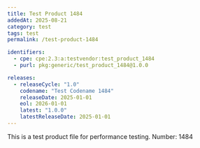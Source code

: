 ```yaml
---
title: Test Product 1484
addedAt: 2025-08-21
category: test
tags: test
permalink: /test-product-1484

identifiers:
  - cpe: cpe:2.3:a:testvendor:test_product_1484
  - purl: pkg:generic/test_product_1484@1.0.0

releases:
  - releaseCycle: "1.0"
    codename: "Test Codename 1484"
    releaseDate: 2025-01-01
    eol: 2026-01-01
    latest: "1.0.0"
    latestReleaseDate: 2025-01-01
---
```


This is a test product file for performance testing. Number: 1484
